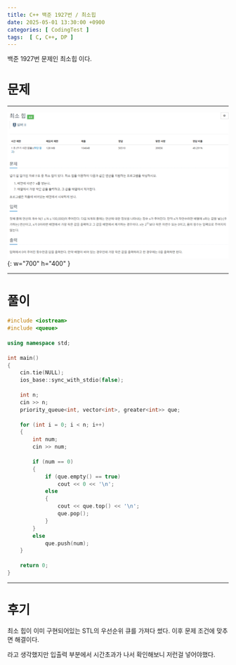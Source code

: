 ```yaml
---
title: C++ 백준 1927번 / 최소힙
date: 2025-05-01 13:30:00 +0900
categories: [ CodingTest ]  
tags:  [ C, C++, DP ]
---
```


백준 1927번 문제인 최소힙 이다.

# 문제   
---------------------------------------

![Desktop View](/assets/img/최소힙.png){: w="700" h="400" }

---------------------------------------

# 풀이

```c++
#include <iostream>
#include <queue>

using namespace std;

int main()
{
    cin.tie(NULL);
    ios_base::sync_with_stdio(false);
    
    int n;
    cin >> n;
    priority_queue<int, vector<int>, greater<int>> que;
    
    for (int i = 0; i < n; i++)
    {
        int num;
        cin >> num;
        
        if (num == 0)
        {
            if (que.empty() == true)	
                cout << 0 << '\n';		
            else
            {
                cout << que.top() << '\n';
                que.pop();
            }
        }
        else
            que.push(num);
    }
    
    return 0;
}
```
---------------------------------------

# 후기

최소 힙이 이미 구현되어있는 STL의 우선순위 큐를 가져다 썼다. 이후 문제 조건에 맞추면 해결이다.

라고 생각했지만 입출력 부분에서 시간초과가 나서 확인해보니 저런걸 넣어야했다.
